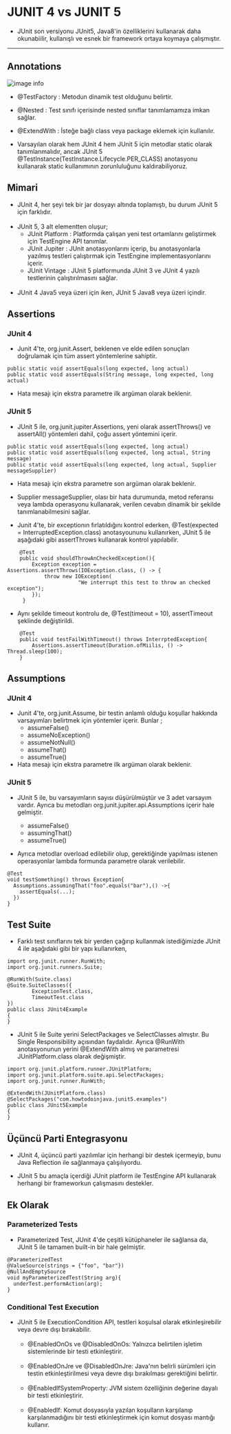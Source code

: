 # JUNIT 4 vs JUNIT 5


- JUnit son versiyonu  JUnit5, Java8'in özelliklerini kullanarak daha okunabiilir, kullanışlı ve esnek bir framework ortaya koymaya çalışmıştır.
---
## Annotations
![image info](./images/annotations.png)

- @TestFactory : Metodun dinamik test olduğunu belirtir.
- @Nested : Test sınıfı içerisinde nested sınıflar tanımlamamıza imkan sağlar.
- @ExtendWith : İsteğe bağlı class veya package eklemek için kullanılır. 




- Varsayılan olarak hem JUnit 4 hem JUnit 5 için metodlar static olarak tanımlanmalıdır, ancak JUnit 5 @TestInstance(TestInstance.Lifecycle.PER_CLASS) anotasyonu kullanarak static kullanımının zorunluluğunu kaldırabiliyoruz.


## Mimari

- JUnit 4, her şeyi tek bir jar dosyayı altında toplamıştı, bu durum JUnit 5 için farklıdır.
<br></br>
- JUnit 5, 3 alt elementten oluşur;
  * JUnit Platform : Platformda çalışan yeni test ortamlarını geliştirmek için TestEngine API tanımlar.
  * JUnit Jupiter : JUnit anotasyonlarını içerip, bu anotasyonlarla yazılmış testleri çalıştırmak için TestEngine implementasyonlarını içerir.
  * JUnit Vintage : JUnit 5 platformunda JUnit 3 ve JUnit 4 yazılı testlerinin çalıştırılmasını sağlar.
<br></br>
- JUnit 4 Java5 veya üzeri için iken, JUnit 5 Java8 veya üzeri içindir.

## Assertions

### JUnit 4
- Junit 4'te, org.junit.Assert, beklenen ve elde edilen sonuçları doğrulamak için tüm assert yöntemlerine sahiptir.

```
public static void assertEquals(long expected, long actual)
public static void assertEquals(String message, long expected, long actual)
```
- Hata mesajı için ekstra parametre ilk argüman olarak beklenir. 


### JUnit 5
- JUnit 5 ile, org.junit.jupiter.Assertions, yeni olarak assertThrows() ve assertAll() yöntemleri dahil, çoğu assert yöntemini içerir.

```
public static void assertEquals(long expected, long actual)
public static void assertEquals(long expected, long actual, String message)
public static void assertEquals(long expected, long actual, Supplier messageSupplier)
```
- Hata mesajı için ekstra parametre son argüman olarak beklenir.

- Supplier messageSupplier, olası bir hata durumunda, metod referansı veya lambda operasyonu kullanarak, verilen cevabın dinamik bir şekilde tanımlanabilmesini sağlar.

- Junit 4'te, bir exceptionın fırlatıldığını kontrol ederken, @Test(expected = InterruptedException.class) anotasyoununu kullanırken, JUnit 5 ile aşağıdaki gibi assertThrows kullanarak kontrol yapılabilir.

```
    @Test
    public void shouldThrowAnCheckedException(){
        Exception exception = Assertions.assertThrows(IOException.class, () -> {
            throw new IOException(
                       "We interrupt this test to throw an checked exception");
        });
     }
```
- Aynı şekilde timeout kontrolu de, @Test(timeout = 10), assertTimeout şeklinde değiştirildi.
```
    @Test
    public void testFailWithTimeout() throws InterrptedException{
        Assertions.assertTimeout(Duration.ofMiilis, () -> Thread.sleep(100); 
    }   
```

## Assumptions

### JUnit 4
- Junit 4'te, org.junit.Assume, bir testin anlamlı olduğu koşullar hakkında varsayımları belirtmek için yöntemler içerir. Bunlar ;
  * assumeFalse()
  * assumeNoException()
  * assumeNotNull()
  * assumeThat()
  * assumeTrue()
- Hata mesajı için ekstra parametre ilk argüman olarak beklenir.


### JUnit 5
- JUnit 5 ile, bu varsayımların sayısı düşürülmüştür ve 3 adet varsayım vardır. Ayrıca bu metodları org.junit.jupiter.api.Assumptions içerir hale gelmiştir.
  * assumeFalse()
  * assumingThat()
  * assumeTrue()

- Ayrıca metodlar overload edilebilir olup, gerektiğinde yapılması istenen operasyonlar lambda formunda parametre olarak verilebilir.

```
@Test
void testSomething() throws Exception{
  Assumptions.assumingThat("foo".equals("bar"),() ->{
    assertEquals(...);
  })
}
```

## Test Suite

- Farklı test sınıflarını tek bir yerden çağırıp kullanmak istediğimizde JUnit 4 ile aşağıdaki gibi bir yapı kullanırken,
```
import org.junit.runner.RunWith;
import org.junit.runners.Suite;
 
@RunWith(Suite.class)
@Suite.SuiteClasses({
        ExceptionTest.class, 
        TimeoutTest.class
})
public class JUnit4Example 
{
}
```
- JUnit 5 ile Suite yerini SelectPackages ve SelectClasses almıştır. Bu Single Responsibility açısından faydalıdır. Ayrıca @RunWith anotasyonunun yerini @ExtendWith almış ve parametresi JUnitPlatform.class olarak değişmiştir.
```
import org.junit.platform.runner.JUnitPlatform;
import org.junit.platform.suite.api.SelectPackages;
import org.junit.runner.RunWith;
 
@ExtendWith(JUnitPlatform.class)
@SelectPackages("com.howtodoinjava.junit5.examples")
public class JUnit5Example 
{
}
```
##  Üçüncü Parti Entegrasyonu

- JUnit 4, üçüncü parti yazılımlar için herhangi bir destek içermeyip, bunu Java Reflection ile sağlanmaya çalışılıyordu.

- JUnit 5 bu amaçla içerdiği JUnit platform ile TestEngine API kullanarak herhangi bir frameworkun çalışmasını destekler.

## Ek Olarak

### Parameterized Tests

- Parameterized Test, JUnit 4'de çeşitli kütüphaneler ile sağlansa da, JUnit 5 ile tamamen built-in bir hale gelmiştir.
```
@ParameterizedTest
@ValueSource(strings = {"foo", "bar"})
@NullAndEmptySource
void myParameterizedTest(String arg){
  underTest.performAction(arg);
}
```
### Conditional Test Execution

- JUnit 5 ile ExecutionCondition API, testleri koşulsal olarak etkinleşirebilir veya devre dışı bırakabilir.
  <br></br>
  * @EnabledOnOs ve @DisabledOnOs: Yalnızca belirtilen işletim sistemlerinde bir testi etkinleştirir.
  <br></br>
  * @EnabledOnJre ve @DisabledOnJre: Java'nın belirli sürümleri için testin etkinleştirilmesi veya devre dışı bırakılması gerektiğini belirtir.
    <br></br>
  * @EnabledIfSystemProperty: JVM sistem özelliğinin değerine dayalı bir testi etkinleştirir.
  <br></br>
  * @EnabledIf: Komut dosyasıyla yazılan koşulların karşılanıp karşılanmadığını bir testi etkinleştirmek için komut dosyası mantığı kullanır.
